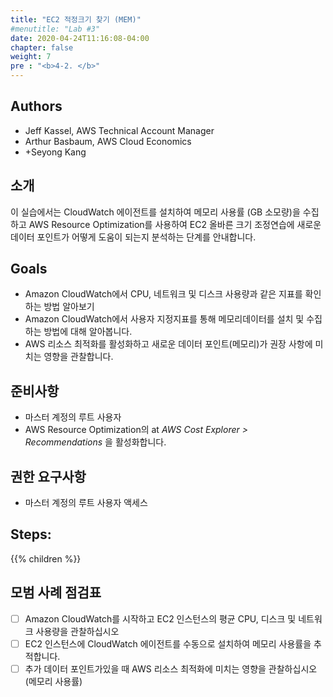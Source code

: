 ```yaml
---
title: "EC2 적정크기 찾기 (MEM)"
#menutitle: "Lab #3"
date: 2020-04-24T11:16:08-04:00
chapter: false
weight: 7
pre : "<b>4-2. </b>"
---
```

## Authors
- Jeff Kassel, AWS Technical Account Manager
- Arthur Basbaum, AWS Cloud Economics
- +Seyong Kang

## 소개
이 실습에서는 CloudWatch 에이전트를 설치하여 메모리 사용률 (GB 소모량)을 수집하고 AWS Resource Optimization를 사용하여 EC2 올바른 크기 조정연습에 새로운 데이터 포인트가 어떻게 도움이 되는지 분석하는 단계를 안내합니다.
 
## Goals
- Amazon CloudWatch에서 CPU, 네트워크 및 디스크 사용량과 같은 지표를 확인하는 방법 알아보기
- Amazon CloudWatch에서 사용자 지정지표를 통해 메모리데이터를 설치 및 수집하는 방법에 대해 알아봅니다.
- AWS 리소스 최적화를 활성화하고 새로운 데이터 포인트(메모리)가 권장 사항에 미치는 영향을 관찰합니다.

## 준비사항
- 마스터 계정의 루트 사용자
- AWS Resource Optimization의 at *AWS Cost Explorer > Recommendations* 을 활성화합니다.

## 권한 요구사항
- 마스터 계정의 루트 사용자 액세스

## Steps:
{{% children  %}}

## 모범 사례 점검표
- [ ] Amazon CloudWatch를 시작하고 EC2 인스턴스의 평균 CPU, 디스크 및 네트워크 사용량을 관찰하십시오
- [ ] EC2 인스턴스에 CloudWatch 에이전트를 수동으로 설치하여 메모리 사용률을 추적합니다.
- [ ] 추가 데이터 포인트가있을 때 AWS 리소스 최적화에 미치는 영향을 관찰하십시오 (메모리 사용률)
